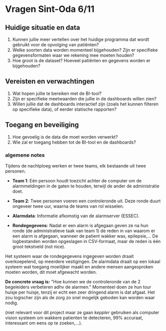 # Vragen Sint-Oda 6/11

## Huidige situatie en data

1. Kunnen jullie meer vertellen over het huidige programma dat wordt gebruikt voor de opvolging van patiënten?
2. Welke soorten data worden momenteel bijgehouden? Zijn er specifieke gegevensformaten waar we rekening mee moeten houden?
3. Hoe groot is de dataset? Hoeveel patiënten en gegevens worden er bijgehouden?

## Vereisten en verwachtingen

1. Wat hopen jullie te bereiken met de BI-tool?
2. Zijn er specifieke meetwaarden die jullie in de dashboards willen zien?
3. Willen jullie dat de dashboards interactief zijn (zoals het kunnen filteren op specifieke data), of eerder statische rapporten?

## Toegang en beveiliging

1. Hoe gevoelig is de data die moet worden verwerkt?
2. Wie zal er toegang hebben tot de BI-tool en de dashboards?

### algemene notes

Tijdens de nachtploeg werken er twee teams, elk bestaande uit twee personen.

- **Team 1**: Eén persoon houdt toezicht achter de computer om de alarmmeldingen in de gaten te houden, terwijl de ander de administratie doet.
- **Team 2**: Twee personen voeren een controleronde uit. Deze ronde duurt ongeveer twee uur, waarna de teams van rol wisselen.

- **Alarmdata**: Informatie afkomstig van de alarmserver (ESSEC).
- **Rondegegevens**: Nadat er een alarm is afgegaan geven ze na hun ronde (de administratieve taak van team 1) de reden in van waarom er een alarm is afgegaan, wanneer de patient wakker was, epilepsie,... De logbestanden worden opgeslagen in CSV-formaat, maar de reden is één groot tekstveld (not nice).

Het systeem waar de rondegegevens ingegeven worden draait overkoepelend, op meerdere vestigingen. De alarmdata draait op een lokaal systeem wat toegang moeilijker maakt en andere mensen aangesproken moeten worden, dit moet afgewacht worden.

**De concrete vraag is:** "Hoe kunnen we de controleronde van de 2 begeleiders verbeteren adhv de alarmen." Momenteel doen ze hun tour huisje per huisje, tenzij er echt een zeer dringend alarm is dat afgaat. Het zou logischer zijn als de zorg zo snel mogelijk geboden kan worden waar nodig.

(niet relevant voor dit project maar ze gaan _keppler_ gebruiken als computer vision systeem om wakkere patienten te detecteren, 99% accuraat, interessant om eens op te zoeken,...).
